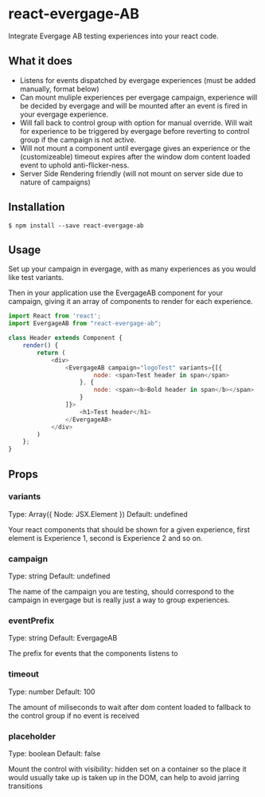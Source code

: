 # react-evergage-AB

Integrate Evergage AB testing experiences into your react code.


## What it does

 - Listens for events dispatched by evergage experiences (must be added manually, format below)
 - Can mount muliple experiences per evergage campaign, experience will be decided by evergage and will be mounted after an event is fired in your evergage experience.
 - Will fall back to control group with option for manual override. Will wait for experience to be triggered by evergage before reverting to control group if the campaign is not active.
 - Will not mount a component until evergage gives an experience or the (customizeable) timeout expires after the window dom content loaded event to uphold anti-flicker-ness. 
 - Server Side Rendering friendly (will not mount on server side due to nature of campaigns)

## Installation

```
$ npm install --save react-evergage-ab
```

## Usage

Set up your campaign in evergage, with as many experiences as you would like test variants.

Then in your application use the EvergageAB component for your campaign, giving it an array of components to render for each experience.

```javascript
import React from 'react';
import EvergageAB from "react-evergage-ab";

class Header extends Component {
    render() {
        return (
            <div>
                <EvergageAB campaign="logoTest" variants={[{
                        node: <span>Test header in span</span>
                    }, {
                        node: <span><b>Bold header in span</b></span>
                    }
                ]}>
                    <h1>Test header</h1>
                </EvergageAB>
            </div>
        )
    };
}
```


## Props

### variants

Type: Array({ Node: JSX.Element }) Default: undefined

Your react components that should be shown for a given experience, first element is Experience 1, second is Experience 2 and so on.

### campaign

Type: string  Default: undefined

The name of the campaign you are testing, should correspond to the campaign in evergage but is really just a way to group experiences.

### eventPrefix

Type: string Default: EvergageAB

The prefix for events that the components listens to

### timeout

Type: number Default: 100

The amount of miliseconds to wait after dom content loaded to fallback to the control group if no event is received

### placeholder

Type: boolean Default: false

Mount the control with visibility: hidden set on a container so the place it would usually take up is taken up in the DOM, can help to avoid jarring transitions

